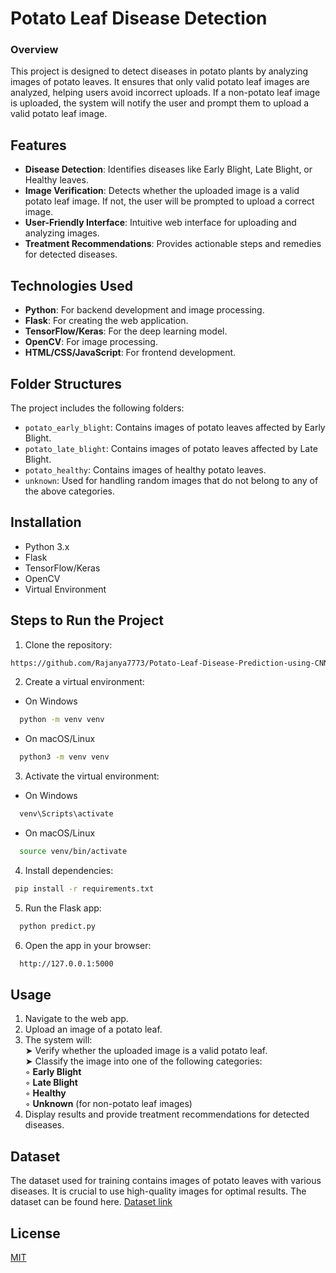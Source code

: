 
# Potato Leaf Disease Detection
### Overview

This project is designed to detect diseases in potato plants by analyzing images of potato leaves. It ensures that only valid potato leaf images are analyzed, helping users avoid incorrect uploads. If a non-potato leaf image is uploaded, the system will notify the user and prompt them to upload a valid potato leaf image.

## Features

- **Disease Detection**: Identifies diseases like Early Blight, Late Blight, or Healthy leaves.
- **Image Verification**: Detects whether the uploaded image is a valid potato leaf image. If not, the user will be prompted to upload a correct image.
- **User-Friendly Interface**: Intuitive web interface for uploading and analyzing images.
- **Treatment Recommendations**: Provides actionable steps and remedies for detected diseases.

## Technologies Used

- **Python**: For backend development and image processing.
- **Flask**: For creating the web application.
- **TensorFlow/Keras**: For the deep learning model.
- **OpenCV**: For image processing.
- **HTML/CSS/JavaScript**: For frontend development.

## Folder Structures

The project includes the following folders:

- `potato_early_blight`: Contains images of potato leaves affected by Early Blight.
- `potato_late_blight`: Contains images of potato leaves affected by Late Blight.
- `potato_healthy`: Contains images of healthy potato leaves.
- `unknown`: Used for handling random images that do not belong to any of the above categories.


## Installation

- Python 3.x
- Flask
- TensorFlow/Keras
- OpenCV
- Virtual Environment




## Steps to Run the Project

1. Clone the repository:


```bash
https://github.com/Rajanya7773/Potato-Leaf-Disease-Prediction-using-CNN

```

2. Create a virtual environment:
- On Windows


```bash
  python -m venv venv
```
- On macOS/Linux

```bash
  python3 -m venv venv
```
3. Activate the virtual environment:

- On Windows


```bash
  venv\Scripts\activate
```
- On macOS/Linux

```bash
  source venv/bin/activate
```

4.  Install dependencies:


```bash
 pip install -r requirements.txt
```
5. Run the Flask app:


```bash
  python predict.py
```
6. Open the app in your browser:


```bash
  http://127.0.0.1:5000
```
    
## Usage

1. Navigate to the web app.  
2. Upload an image of a potato leaf.  
3. The system will:  
   ➤ Verify whether the uploaded image is a valid potato leaf.  
   ➤ Classify the image into one of the following categories:  
     ◦ **Early Blight**  
     ◦ **Late Blight**  
     ◦ **Healthy**  
     ◦ **Unknown** (for non-potato leaf images)  
4. Display results and provide treatment recommendations for detected diseases.  

## Dataset
The dataset used for training contains images of potato leaves with various diseases. It is crucial to use high-quality images for optimal results. The dataset can be found here.
[Dataset link](https://www.kaggle.com/datasets/abhaythakur41/potato-leaf-disease-dataset)

## License

[MIT](https://choosealicense.com/licenses/mit/)

